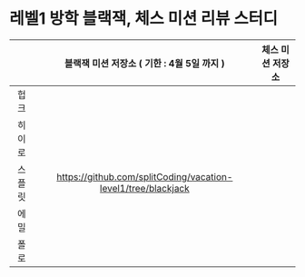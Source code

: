 # 레벨1 방학 블랙잭, 체스 미션 리뷰 스터디


|  | 블랙잭 미션 저장소 ( 기한 : 4월 5일 까지 )| 체스 미션 저장소 |
| :-----: | :-------------: | :-------: |
| 헙크 |  |  |
| 히이로 |  |  |
| 스플릿 |https://github.com/splitCoding/vacation-level1/tree/blackjack|  |
| 에밀 |  |  |
| 폴로 |  |  |